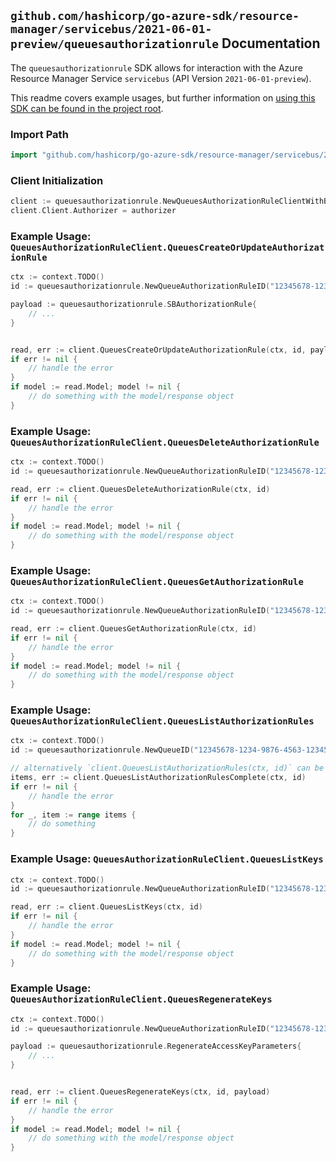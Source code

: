 
## `github.com/hashicorp/go-azure-sdk/resource-manager/servicebus/2021-06-01-preview/queuesauthorizationrule` Documentation

The `queuesauthorizationrule` SDK allows for interaction with the Azure Resource Manager Service `servicebus` (API Version `2021-06-01-preview`).

This readme covers example usages, but further information on [using this SDK can be found in the project root](https://github.com/hashicorp/go-azure-sdk/tree/main/docs).

### Import Path

```go
import "github.com/hashicorp/go-azure-sdk/resource-manager/servicebus/2021-06-01-preview/queuesauthorizationrule"
```


### Client Initialization

```go
client := queuesauthorizationrule.NewQueuesAuthorizationRuleClientWithBaseURI("https://management.azure.com")
client.Client.Authorizer = authorizer
```


### Example Usage: `QueuesAuthorizationRuleClient.QueuesCreateOrUpdateAuthorizationRule`

```go
ctx := context.TODO()
id := queuesauthorizationrule.NewQueueAuthorizationRuleID("12345678-1234-9876-4563-123456789012", "example-resource-group", "namespaceValue", "queueValue", "authorizationRuleValue")

payload := queuesauthorizationrule.SBAuthorizationRule{
	// ...
}


read, err := client.QueuesCreateOrUpdateAuthorizationRule(ctx, id, payload)
if err != nil {
	// handle the error
}
if model := read.Model; model != nil {
	// do something with the model/response object
}
```


### Example Usage: `QueuesAuthorizationRuleClient.QueuesDeleteAuthorizationRule`

```go
ctx := context.TODO()
id := queuesauthorizationrule.NewQueueAuthorizationRuleID("12345678-1234-9876-4563-123456789012", "example-resource-group", "namespaceValue", "queueValue", "authorizationRuleValue")

read, err := client.QueuesDeleteAuthorizationRule(ctx, id)
if err != nil {
	// handle the error
}
if model := read.Model; model != nil {
	// do something with the model/response object
}
```


### Example Usage: `QueuesAuthorizationRuleClient.QueuesGetAuthorizationRule`

```go
ctx := context.TODO()
id := queuesauthorizationrule.NewQueueAuthorizationRuleID("12345678-1234-9876-4563-123456789012", "example-resource-group", "namespaceValue", "queueValue", "authorizationRuleValue")

read, err := client.QueuesGetAuthorizationRule(ctx, id)
if err != nil {
	// handle the error
}
if model := read.Model; model != nil {
	// do something with the model/response object
}
```


### Example Usage: `QueuesAuthorizationRuleClient.QueuesListAuthorizationRules`

```go
ctx := context.TODO()
id := queuesauthorizationrule.NewQueueID("12345678-1234-9876-4563-123456789012", "example-resource-group", "namespaceValue", "queueValue")

// alternatively `client.QueuesListAuthorizationRules(ctx, id)` can be used to do batched pagination
items, err := client.QueuesListAuthorizationRulesComplete(ctx, id)
if err != nil {
	// handle the error
}
for _, item := range items {
	// do something
}
```


### Example Usage: `QueuesAuthorizationRuleClient.QueuesListKeys`

```go
ctx := context.TODO()
id := queuesauthorizationrule.NewQueueAuthorizationRuleID("12345678-1234-9876-4563-123456789012", "example-resource-group", "namespaceValue", "queueValue", "authorizationRuleValue")

read, err := client.QueuesListKeys(ctx, id)
if err != nil {
	// handle the error
}
if model := read.Model; model != nil {
	// do something with the model/response object
}
```


### Example Usage: `QueuesAuthorizationRuleClient.QueuesRegenerateKeys`

```go
ctx := context.TODO()
id := queuesauthorizationrule.NewQueueAuthorizationRuleID("12345678-1234-9876-4563-123456789012", "example-resource-group", "namespaceValue", "queueValue", "authorizationRuleValue")

payload := queuesauthorizationrule.RegenerateAccessKeyParameters{
	// ...
}


read, err := client.QueuesRegenerateKeys(ctx, id, payload)
if err != nil {
	// handle the error
}
if model := read.Model; model != nil {
	// do something with the model/response object
}
```
